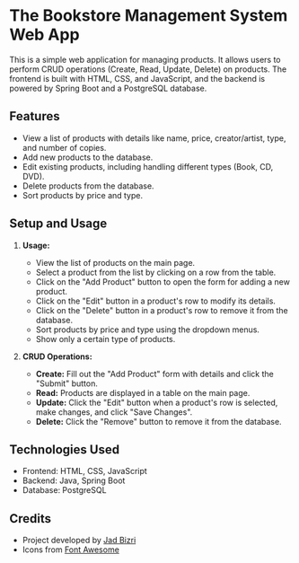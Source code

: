# The Bookstore Management System Web App

This is a simple web application for managing products. It allows users to perform CRUD operations (Create, Read,
Update, Delete) on products. The frontend is built with HTML, CSS, and JavaScript, and the backend is powered by Spring 
Boot and a PostgreSQL database.

## Features

- View a list of products with details like name, price, creator/artist, type, and number of copies.
- Add new products to the database.
- Edit existing products, including handling different types (Book, CD, DVD).
- Delete products from the database.
- Sort products by price and type.

## Setup and Usage

1. **Usage:**

    - View the list of products on the main page.
    - Select a product from the list by clicking on a row from the table.
    - Click on the "Add Product" button to open the form for adding a new product.
    - Click on the "Edit" button in a product's row to modify its details.
    - Click on the "Delete" button in a product's row to remove it from the database.
    - Sort products by price and type using the dropdown menus.
    - Show only a certain type of products.

2. **CRUD Operations:**

    - **Create:** Fill out the "Add Product" form with details and click the "Submit" button.
    - **Read:** Products are displayed in a table on the main page.
    - **Update:** Click the "Edit" button when a product's row is selected, make changes, and click "Save Changes".
    - **Delete:** Click the "Remove" button to remove it from the database.

## Technologies Used

- Frontend: HTML, CSS, JavaScript
- Backend: Java, Spring Boot
- Database: PostgreSQL

## Credits

- Project developed by [Jad Bizri](https://linkedin.com/in/jadbizri)
- Icons from [Font Awesome](https://fontawesome.com/)